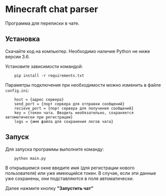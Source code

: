 # Minecraft chat parser

Программа для переписки в чате.

## Установка

Скачайте код на компьютер. Необходимо наличие Python не ниже версии 3.6.

Установите зависимости командой:

        pip install -r requirements.txt

Параметры подключения при необходимости можно изменить в файле `config.ini`:

        host = {адрес сервера}
        send_port = {порт сервера для отправки сообщений}
        recieve_port = {порт сервера для получения сообщений}
        key = {токен чата. Вводить необязательно, сохраняется автоматически при регистрации}
        logs = {имя файла для сохранения логов чата}

## Запуск

Для запуска программы выполните команду:

        python main.py

В открывшемся окне введите имя (для регистрации нового пользователя) или уже имеющийся токен. В случае, если эти данные уже сохранены, они подставляются в поля автоматически.

Далее нажмите кнопку **"Запустить чат"**